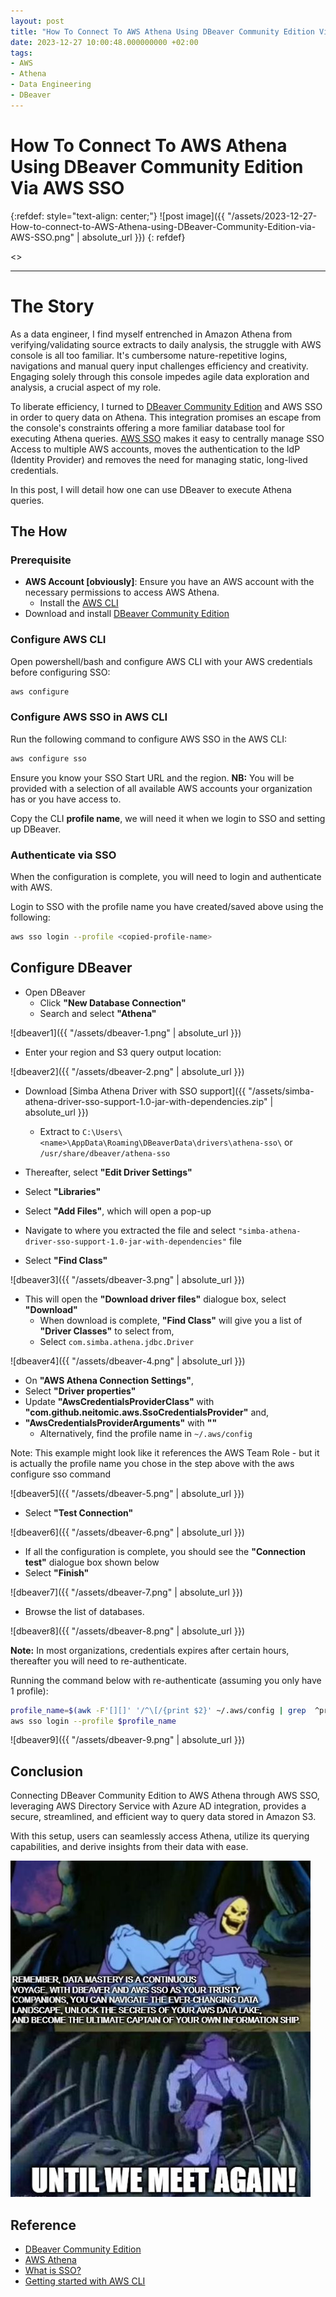 ```yaml
---
layout: post
title: "How To Connect To AWS Athena Using DBeaver Community Edition Via AWS SSO"
date: 2023-12-27 10:00:48.000000000 +02:00
tags:
- AWS
- Athena
- Data Engineering
- DBeaver
---
```

# How To Connect To AWS Athena Using DBeaver Community Edition Via AWS SSO

{:refdef: style="text-align: center;"}
![post image]({{ "/assets/2023-12-27-How-to-connect-to-AWS-Athena-using-DBeaver-Community-Edition-via-AWS-SSO.png" | absolute_url }})
{: refdef}

<<TIME TO READ>>

---

# The Story

As a data engineer, I find myself entrenched in Amazon Athena from verifying/validating source extracts to daily analysis, the struggle with AWS console is all too familiar. It's cumbersome nature-repetitive logins, navigations and manual query input challenges efficiency and creativity. Engaging solely through this console impedes agile data exploration and analysis, a crucial aspect of my role.

To liberate efficiency, I turned to [DBeaver Community Edition](https://dbeaver.io/download/) and AWS SSO in order to query data on Athena. This integration promises an escape from the console's constraints offering a more familiar database tool for executing Athena queries. [AWS SSO](https://aws.amazon.com/iam/identity-center/) makes it easy to centrally manage SSO Access to multiple AWS accounts, moves the authentication to the IdP (Identity Provider) and removes the need for managing static, long-lived credentials.

In this post, I will detail how one can use DBeaver to execute Athena queries.

## The How

### Prerequisite

- **AWS Account [obviously]**: Ensure you have an AWS account with the necessary permissions to access AWS Athena.
  - Install the [AWS CLI](https://docs.aws.amazon.com/cli/latest/userguide/getting-started-install.html)
- Download and install [DBeaver Community Edition](https://dbeaver.io/download/)

### Configure AWS CLI

Open powershell/bash and configure AWS CLI with your AWS credentials before configuring SSO:

```bash
aws configure
```

### Configure AWS SSO in AWS CLI

Run the following command to configure AWS SSO in the AWS CLI:

```bash
aws configure sso
```

Ensure you know your SSO Start URL and the region.
**NB:** You will be provided with a selection of all available AWS accounts your organization has or you have access to.

Copy the CLI **profile name**, we will need it when we login to SSO and setting up DBeaver.

### Authenticate via SSO

When the configuration is complete, you will need to login and authenticate with AWS.

Login to SSO with the profile name you have created/saved above using the following:

```bash
aws sso login --profile <copied-profile-name>
```

## Configure DBeaver


- Open DBeaver
  - Click **"New Database Connection"**
  - Search and select **"Athena"**

![dbeaver1]({{ "/assets/dbeaver-1.png" | absolute_url }})

- Enter your region and S3 query output location:

![dbeaver2]({{ "/assets/dbeaver-2.png" | absolute_url }})

- Download [Simba Athena Driver with SSO support]({{ "/assets/simba-athena-driver-sso-support-1.0-jar-with-dependencies.zip" | absolute_url }})
  - Extract to `C:\Users\<name>\AppData\Roaming\DBeaverData\drivers\athena-sso\` or `/usr/share/dbeaver/athena-sso`

- Thereafter, select **"Edit Driver Settings"**
- Select **"Libraries"**
- Select **"Add Files"**, which will open a pop-up
- Navigate to where you extracted the file and select  `"simba-athena-driver-sso-support-1.0-jar-with-dependencies"` file
- Select **"Find Class"**

![dbeaver3]({{ "/assets/dbeaver-3.png" | absolute_url }})

- This will open the **"Download driver files"** dialogue box, select **"Download"**
  - When download is complete, **"Find Class"** will give you a list of **"Driver Classes"** to select from,
  - Select `com.simba.athena.jdbc.Driver`

![dbeaver4]({{ "/assets/dbeaver-4.png" | absolute_url }})

- On **"AWS Athena Connection Settings"**,
- Select **"Driver properties"**
- Update **"AwsCredentialsProviderClass"** with **"com.github.neitomic.aws.SsoCredentialsProvider"**  and,
- **"AwsCredentialsProviderArguments"** with **"<Profile Name Copied to file above>"**
    - Alternatively, find the profile name in `~/.aws/config`


Note: This example might look like it references the AWS Team Role - but it is actually the profile name you chose in the step above with the aws configure sso command

![dbeaver5]({{ "/assets/dbeaver-5.png" | absolute_url }})

- Select **"Test Connection"**

![dbeaver6]({{ "/assets/dbeaver-6.png" | absolute_url }})

- If all the configuration is complete, you should see the **"Connection test"** dialogue box shown below
- Select **"Finish"**

![dbeaver7]({{ "/assets/dbeaver-7.png" | absolute_url }})

- Browse the list of databases.

![dbeaver8]({{ "/assets/dbeaver-8.png" | absolute_url }})

**Note:** In most organizations, credentials expires after certain hours, thereafter you will need to re-authenticate.

Running the command below with re-authenticate (assuming you only have 1 profile):

```bash
profile_name=$(awk -F'[][]' '/^\[/{print $2}' ~/.aws/config | grep  ^profile |cut -f 2 -d " ")
aws sso login --profile $profile_name
```

![dbeaver9]({{ "/assets/dbeaver-9.png" | absolute_url }})

## Conclusion

Connecting DBeaver Community Edition to AWS Athena through AWS SSO, leveraging AWS Directory Service with Azure AD integration, provides a secure, streamlined, and efficient way to query data stored in Amazon S3.

With this setup, users can seamlessly access Athena, utilize its querying capabilities, and derive insights from their data with ease.

![remember](../assets/remember.jpg)

## Reference

- [DBeaver Community Edition](https://dbeaver.io/download/)
- [AWS Athena](https://aws.amazon.com/athena/)
- [What is SSO?](https://aws.amazon.com/what-is/sso/)
- [Getting started with AWS CLI](https://docs.aws.amazon.com/cli/latest/userguide/getting-started-install.html)
